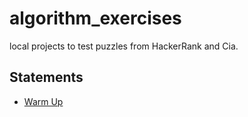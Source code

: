 # algorithm_exercises
local projects to test puzzles from HackerRank and Cia.

## Statements 
* [Warm Up](statements/warmup.md)

